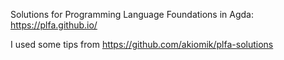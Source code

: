 Solutions for Programming Language Foundations in Agda: https://plfa.github.io/

I used some tips from https://github.com/akiomik/plfa-solutions